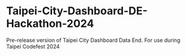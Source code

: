 # Taipei-City-Dashboard-DE-Hackathon-2024
Pre-release version of Taipei City Dashboard Data End. For use during Taipei Codefest 2024
